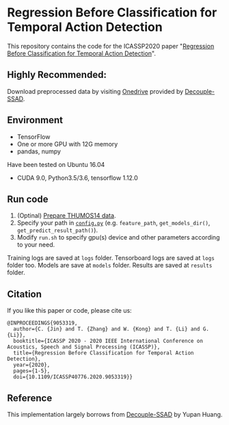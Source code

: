 # Regression Before Classification for Temporal Action Detection
This repository contains the code for the ICASSP2020 paper "[Regression Before Classification for Temporal Action Detection](https://ieeexplore.ieee.org/document/9053319)".

## Highly Recommended: 
Download preprocessed data by visiting [Onedrive](https://mail2sysueducn-my.sharepoint.com/:f:/g/personal/huangyp28_mail2_sysu_edu_cn/Eh9uvfgl5CxCmgvaxoWHKfYBuBmd2QVBhDw6SYgzqcA3ZA?e=beDJuO) provided by [Decouple-SSAD](https://github.com/HYPJUDY/Decouple-SSAD).


## Environment
* TensorFlow
* One or more GPU with 12G memory
* pandas, numpy

Have been tested on Ubuntu 16.04
* CUDA 9.0, Python3.5/3.6, tensorflow 1.12.0

## Run code

1. (Optinal) [Prepare THUMOS14 data](data/README.md).
2. Specify your path in [`config.py`](config.py) (e.g. `feature_path`, `get_models_dir()`, `get_predict_result_path()`).
3. Modify `run.sh` to specify gpu(s) device and other parameters according to your need.

Training logs are saved at `logs` folder.
Tensorboard logs are saved at `logs` folder too.
Models are save at `models` folder.
Results are saved at `results` folder.

## Citation
If you like this paper or code, please cite us:
```
@INPROCEEDINGS{9053319,
  author={C. {Jin} and T. {Zhang} and W. {Kong} and T. {Li} and G. {Li}},
  booktitle={ICASSP 2020 - 2020 IEEE International Conference on Acoustics, Speech and Signal Processing (ICASSP)}, 
  title={Regression Before Classification for Temporal Action Detection}, 
  year={2020},
  pages={1-5},
  doi={10.1109/ICASSP40776.2020.9053319}}
```

## Reference

This implementation largely borrows from [Decouple-SSAD](https://github.com/HYPJUDY/Decouple-SSAD) by Yupan Huang.
